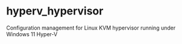 # hyperv_hypervisor
Configuration management for Linux KVM hypervisor running under Windows 11 Hyper-V
